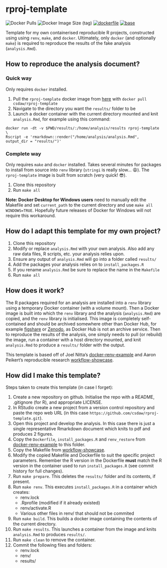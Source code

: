 rproj-template
================

![Docker
Pulls](https://img.shields.io/docker/pulls/csdaw/rproj-template)
![Docker Image Size
(tag)](https://img.shields.io/docker/image-size/csdaw/rproj-template/latest)
[![dockerfile](https://img.shields.io/badge/dockerfile%20on-github-blue.svg)](https://github.com/csdaw/rproj-template)
[![base](https://img.shields.io/badge/depends%20on-csdaw%2Frmarkdown--tinytex-blue)](https://hub.docker.com/csdaw/rmarkdown-tinytex "Docker base image")

Template for my own containerised reproducible R projects, constructed
using using `renv`, `make`, and `docker`. Ultimately, only `docker` (and
optionally `make`) is required to reproduce the results of the fake
analysis (`analysis.Rmd`).

How to reproduce the analysis document?
---------------------------------------

### Quick way

Only requires `docker` installed.

1.  Pull the `rproj-template` docker image from
    [here](https://hub.docker.com/repository/docker/csdaw/rproj-template)
    with `docker pull csdaw/rproj-template`
2.  Navigate to the directory you want the `results/` folder to be
3.  Launch a docker container with the current directory mounted and
    knit `analysis.Rmd`, for example using this command:

<!-- -->

    docker run -dt -v $PWD/results/:/home/analysis/results rproj-template \
    Rscript -e 'rmarkdown::render("/home/analysis/analysis.Rmd", output_dir = "results/")'

### Complete way

Only requires `make` and `docker` installed. Takes several minutes for
packages to install from source into `renv` library (`stringi` is really
slow… :weary:). The `rproj-template` image is built from scratch (very
quick! :sunglasses:).

1.  Clone this repository
2.  Run `make all`

**Note: Docker Desktop for Windows users** need to manually edit the
Makefile and set `current_path` to the current directory and use
`make all WINDOWS=TRUE`. Hopefully future releases of Docker for Windows
will not require this workaround.

How do I adapt this template for my own project?
------------------------------------------------

1.  Clone this repository
2.  Modify or replace `analysis.Rmd` with your own analysis. Also add
    any raw data files, R scripts, etc. your analysis relies upon.
3.  Ensure any output of `analysis.Rmd` will go into a folder called
    `results/`
4.  Add the packages your analysis relies on to `install_packages.R`
5.  If you rename `analysis.Rmd` be sure to replace the name in the
    `Makefile`
6.  Run `make all`

How does it work?
-----------------

The R packages required for an analysis are installed into a `renv`
library using a temporary Docker container (with a volume mount). Then a
Docker image is built into which the `renv` library and the analysis
(`analysis.Rmd`) are copied, and the `renv` library is initialised. This
image is completely self-contained and should be archived somewhere
other than Docker Hub, for example [figshare](https://figshare.com) or
[Zenodo](https://zenodo.org), as Docker Hub is not an archive service.
Then to reproduce the results of the analysis, one simply needs to pull
(or rebuild) the image, run a container with a host directory mounted,
and knit `analysis.Rmd` to produce a `results/` folder with the output.

This template is based off of Joel Nitta’s
[docker-renv-example](https://github.com/joelnitta/docker-renv-example)
and Aaron Peikert’s reproducible research
[workflow-showcase](https://github.com/aaronpeikert/workflow-showcase/tree/41e7bc740a9956dea743160aac24e88165b3ec33).

How did I make this template?
-----------------------------

Steps taken to create this template (in case I forget):

1.  Create a new repository on github. Initialise the repo with a
    README, .gitignore (for R), and appropriate LICENSE.
2.  In RStudio create a new project from a version control repository
    and paste the repo web URL (in this case
    `https://github.com/csdaw/rproj-template.git`).
3.  Open this project and develop the analysis. In this case there is
    just a single representative Rmarkdown document which knits to pdf
    and produces 2 figures.
4.  Copy the `Dockerfile`, `install_packages.R` and `renv_restore` from
    [docker-renv-example](https://github.com/joelnitta/docker-renv-example)
    to this folder.
5.  Copy the Makefile from
    [workflow-showcase](https://github.com/aaronpeikert/workflow-showcase/tree/41e7bc740a9956dea743160aac24e88165b3ec33).
6.  Modify the copied Makefile and Dockerfile to suit the specific
    project parameters. Remember the R version in the Dockerfile
    **must** match the R version in the container used to run
    `install_packages.R` (see commit history for full changes).
7.  Run `make prepare`. This deletes the `results/` folder and its
    contents, if present.
8.  Run `make renv`. This executes `install_packages.R` in a container
    which creates:
    -   renv.lock
    -   .Rprofile (modified if it already existed)
    -   renv/activate.R
    -   Various other files in renv/ that should not be commited
9.  Run `make build`. This builds a docker image containing the contents
    of the current directory.
10. Run `make results`. This launches a container from the image and
    knits `analysis.Rmd` to produces `results/`.
11. Run `make clean` to remove the container.
12. Commit the following files and folders:
    -   renv.lock
    -   renv/
    -   results/
